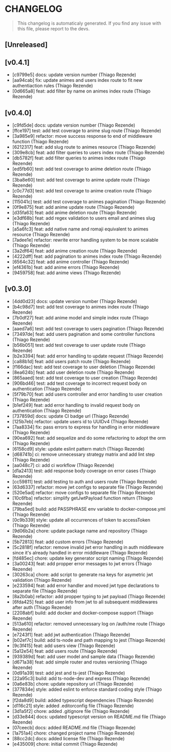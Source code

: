 # CHANGELOG
> This changelog is automaticaly generated.
> If you find any issue with this file, please report to the devs.

## [Unreleased]


## [v0.4.1]
 - [c9799e5] docs: update version number (Thiago Rezende)
 - [aa94cab] fix:  update animes and users index route to fit new authentiaction rules (Thiago Rezende)
 - [0d665a8] feat: add filter by name on animes index route (Thiago Rezende)

## [v0.4.0]
 - [c9fd5de] docs: update version number (Thiago Rezende)
 - [ffce197] test: add test coverage to anime slug route (Thiago Rezende)
 - [3a985e9] refactor: move success response to end of middleware function (Thiago Rezende)
 - [6212317] feat: add slug route to animes resource (Thiago Rezende)
 - [309e8cb] feat: add filter queries to users index route (Thiago Rezende)
 - [db5782f] feat: add filter queries to animes index route (Thiago Rezende)
 - [ed5fb60] test: add test coverage to anime deletion route (Thiago Rezende)
 - [3ba8e60] test: add test coverage to anime update route (Thiago Rezende)
 - [c0c77d3] test: add test coverage to anime creation route (Thiago Rezende)
 - [115041c] test: add test coverage to animes pagination (Thiago Rezende)
 - [0f9e875] feat: add anime update route (Thiago Rezende)
 - [d35fa63] feat: add anime deletion route (Thiago Rezende)
 - [e3df68b] feat: add regex validation to users email and animes slug (Thiago Rezende)
 - [a5a6fc3] feat: add native name and romaji equivalent to animes resource (Thiago Rezende)
 - [7adee1e] refactor: rewrite error handling system to be more scalable (Thiago Rezende)
 - [3a2df64] feat: add anime creation route (Thiago Rezende)
 - [4222dff] feat: add pagination to animes index route (Thiago Rezende)
 - [6564c32] feat: add anime controller (Thiago Rezende)
 - [ef4361b] feat: add anime errors (Thiago Rezende)
 - [9459758] feat: add anime views (Thiago Rezende)

## [v0.3.0]
 - [4dd0d23] docs: update version number (Thiago Rezende)
 - [b4c98d7] test: add test coverage to animes index route (Thiago Rezende)
 - [7b0df27] feat: add anime model and simple index route (Thiago Rezende)
 - [aaed7a6] test: add test coverage to users pagination (Thiago Rezende)
 - [73497de] feat: add users pagination and some controller functions (Thiago Rezende)
 - [b56b051] test: add test coverage to user update route (Thiago Rezende)
 - [b2e3394] feat: add error handling to update request (Thiago Rezende)
 - [ca88b1d] feat: add users patch route (Thiago Rezende)
 - [f166dac] test: add test coverage to user deletion (Thiago Rezende)
 - [8ea624b] feat: add user deletion route (Thiago Rezende)
 - [865aaed] test: add test coverage to user creation (Thiago Rezende)
 - [906bd46] test: add test coverage to incorrect request body on authentication (Thiago Rezende)
 - [5f79b70] feat: add users controller and error handling to user creation (Thiago Rezende)
 - [b1ef249] feat: add error handling to invalid request body on authentication (Thiago Rezende)
 - [737859d] docs: update CI badge url (Thiago Rezende)
 - [125b7eb] refactor: update users id to UUIDv4 (Thiago Rezende)
 - [7aa8334] fix: pass errors to express for handling in error middleware (Thiago Rezende)
 - [90ea692] feat: add sequelize and do some refactoring to adopt the orm (Thiago Rezende)
 - [6158cd9] style: update eslint pattern match (Thiago Rezende)
 - [d68741b] ci: remove unnecessary strategy matrix and add lint step (Thiago Rezende)
 - [aa048c7] ci: add ci workflow (Thiago Rezende)
 - [d1a2413] test: add response body coverage on error cases (Thiago Rezende)
 - [cc59811] test: add testing to auth and users route (Thiago Rezende)
 - [63d6337] refactor: move jwt configs to separate file (Thiago Rezende)
 - [520e5ad] refactor: move configs to separate file (Thiago Rezende)
 - [10c6fba] refactor: simplify getJwtPayload function return (Thiago Rezende)
 - [79ba5ed] build: add PASSPHRASE env variable to docker-compose.yml (Thiago Rezende)
 - [0c9b339] style: update all occurrences of token to accessToken (Thiago Rezende)
 - [9d06b2a] chore: update package name and repository (Thiago Rezende)
 - [5b72813] feat: add custom errors (Thiago Rezende)
 - [5c2818f] refactor: remove invalid jwt error handling in auth middleware since it's already handled in error middleware (Thiago Rezende)
 - [fd485ec] chore: update key generator script naming (Thiago Rezende)
 - [3a00243] feat: add propper error messages to jwt errors (Thiago Rezende)
 - [30263ca] chore: add script to generate rsa keys for asymetric jwt validation (Thiago Rezende)
 - [e233594] feat: add error handler and moved jwt type declarations to separate file (Thiago Rezende)
 - [8a2b0ab] refactor: add propper typing to jwt payload (Thiago Rezende)
 - [6fda425] feat: add user info from jwt to all subsequent middlewares after auth (Thiago Rezende)
 - [2208abf] build: add docker and docker-compose support (Thiago Rezende)
 - [513a610] refactor: removed unnecessary log on /auth/me route (Thiago Rezende)
 - [e7243f1] feat: add jwt authentication (Thiago Rezende)
 - [b02ef7c] build: add ts-node and path mapping to jest (Thiago Rezende)
 - [9c3f415] feat: add users view (Thiago Rezende)
 - [5a12e54] feat: add users route (Thiago Rezende)
 - [939389d] feat: add user model and sample data (Thiago Rezende)
 - [d671a38] feat: add simple router and routes versioning (Thiago Rezende)
 - [0d91a39] test: add jest and ts-jest (Thiago Rezende)
 - [22a95c3] build: add ts-node-dev and express (Thiago Rezende)
 - [0a6e83b] chore: update repository url (Thiago Rezende)
 - [377834e] style: added eslint to enforce standard coding style (Thiago Rezende)
 - [f2da8d9] build: added typescript dependencies (Thiago Rezende)
 - [d116c21] style: added .editorconfig file (Thiago Rezende)
 - [3d1a5f2] chore: added .gitignore file (Thiago Rezende)
 - [d33e844] docs: updated typescript version on README.md file (Thiago Rezende)
 - [07ceecb] docs: added README.md file (Thiago Rezende)
 - [1a751a4] chore: changed project name (Thiago Rezende)
 - [88cc2dc] docs: added license file (Thiago Rezende)
 - [e435009] chore: initial commit (Thiago Rezende)

